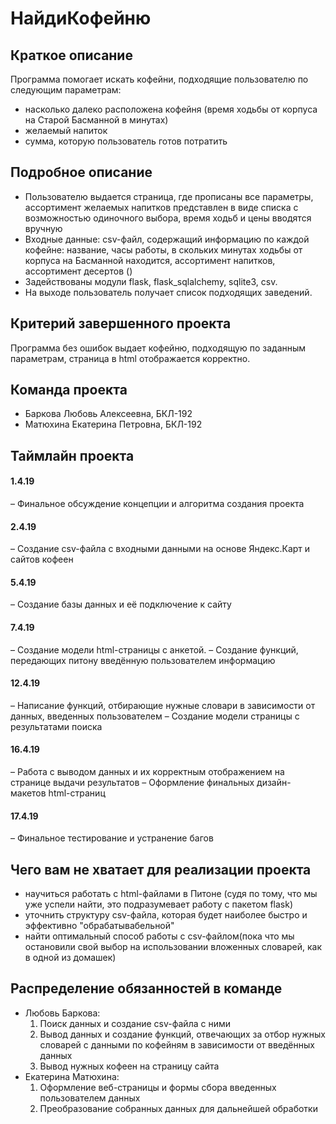 # НайдиКофейню

## Краткое описание

Программа помогает искать кофейни, подходящие пользователю по следующим параметрам: 
* насколько далеко расположена кофейня (время ходьбы от корпуса на Старой Басманной в минутах)
* желаемый напиток
* сумма, которую пользователь готов потратить 


## Подробное описание

* Пользователю выдается страница, где прописаны все параметры, ассортимент желаемых напитков представлен в виде списка с возможностью одиночного выбора, время ходьб и цены вводятся вручную
* Входные данные: csv-файл, содержащий информацию по каждой кофейне: название, часы работы, в скольких минутах ходьбы от корпуса на Басманной находится, ассортимент напитков, ассортимент десертов ()
* Задействованы модули flask, flask_sqlalchemy, sqlite3, csv.
* На выходе пользователь получает список подходящих заведений.


## Критерий завершенного проекта

Программа без ошибок выдает кофейню, подходящую по заданным параметрам, страница в html отображается корректно.


## Команда проекта

* Баркова Любовь Алексеевна, БКЛ-192
* Матюхина Екатерина Петровна, БКЛ-192


## Таймлайн проекта

#### 1.4.19 
– Финальное обсуждение концепции и алгоритма создания проекта
#### 2.4.19 
– Создание csv-файла с входными данными на основе Яндекс.Карт и сайтов кофеен
#### 5.4.19 
– Создание базы данных и её подключение к сайту
#### 7.4.19 
– Создание модели html-страницы с анкетой.
– Создание функций, передающих питону введённую пользователем информацию
#### 12.4.19
– Написание функций, отбирающие нужные словари в зависимости от данных, введенных пользователем
– Создание модели страницы с результатами поиска
#### 16.4.19 
– Работа с выводом данных и их корректным отображением на странице выдачи результатов
– Оформление финальных дизайн-макетов html-страниц
#### 17.4.19 
– Финальное тестирование и устранение багов


## Чего вам не хватает для реализации проекта

* научиться работать с html-файлами в Питоне (судя по тому, что мы уже успели найти, это подразумевает работу с пакетом flask) 
* уточнить структуру csv-файла, которая будет наиболее быстро и эффективно "обрабатывабельной"
* найти оптимальный способ работы с csv-файлом(пока что мы остановили свой выбор на использовании вложенных словарей, как в одной из домашек)


## Распределение обязанностей в команде

* Любовь Баркова:
	1. Поиск данных и создание csv-файла с ними
	2. Вывод данных и создание функций, отвечающих за отбор нужных словарей с данными по кофейням в зависимости от введённых данных
	3. Вывод нужных кофеен на страницу сайта 
* Екатерина Матюхина:
	1. Оформление веб-страницы и формы сбора введенных пользователем данных
	2. Преобразование собранных данных для дальнейшей обработки 
